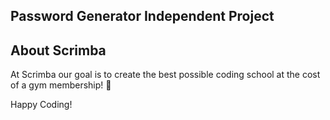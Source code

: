 ## Password Generator Independent Project

## About Scrimba

At Scrimba our goal is to create the best possible coding school at the cost of a gym membership! 💜

Happy Coding!

